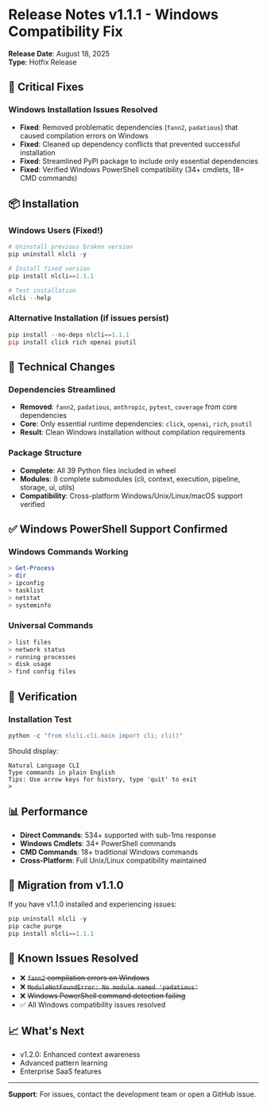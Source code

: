 # Release Notes v1.1.1 - Windows Compatibility Fix

**Release Date**: August 18, 2025  
**Type**: Hotfix Release

## 🚀 Critical Fixes

### Windows Installation Issues Resolved
- **Fixed**: Removed problematic dependencies (`fann2`, `padatious`) that caused compilation errors on Windows
- **Fixed**: Cleaned up dependency conflicts that prevented successful installation
- **Fixed**: Streamlined PyPI package to include only essential dependencies
- **Fixed**: Verified Windows PowerShell compatibility (34+ cmdlets, 18+ CMD commands)

## 📦 Installation

### Windows Users (Fixed!)
```powershell
# Uninstall previous broken version
pip uninstall nlcli -y

# Install fixed version
pip install nlcli==1.1.1

# Test installation
nlcli --help
```

### Alternative Installation (if issues persist)
```powershell
pip install --no-deps nlcli==1.1.1
pip install click rich openai psutil
```

## 🔧 Technical Changes

### Dependencies Streamlined
- **Removed**: `fann2`, `padatious`, `anthropic`, `pytest`, `coverage` from core dependencies
- **Core**: Only essential runtime dependencies: `click`, `openai`, `rich`, `psutil`
- **Result**: Clean Windows installation without compilation requirements

### Package Structure
- **Complete**: All 39 Python files included in wheel
- **Modules**: 8 complete submodules (cli, context, execution, pipeline, storage, ui, utils)
- **Compatibility**: Cross-platform Windows/Unix/Linux/macOS support verified

## ✅ Windows PowerShell Support Confirmed

### Windows Commands Working
```powershell
> Get-Process
> dir
> ipconfig
> tasklist
> netstat
> systeminfo
```

### Universal Commands
```powershell
> list files
> network status
> running processes
> disk usage
> find config files
```

## 🧪 Verification

### Installation Test
```powershell
python -c "from nlcli.cli.main import cli; cli()"
```

Should display:
```
Natural Language CLI
Type commands in plain English
Tips: Use arrow keys for history, type 'quit' to exit
>
```

## 📊 Performance

- **Direct Commands**: 534+ supported with sub-1ms response
- **Windows Cmdlets**: 34+ PowerShell commands
- **CMD Commands**: 18+ traditional Windows commands
- **Cross-Platform**: Full Unix/Linux compatibility maintained

## 🚨 Migration from v1.1.0

If you have v1.1.0 installed and experiencing issues:

```powershell
pip uninstall nlcli -y
pip cache purge
pip install nlcli==1.1.1
```

## 🐛 Known Issues Resolved

- ❌ ~~`fann2` compilation errors on Windows~~
- ❌ ~~`ModuleNotFoundError: No module named 'padatious'`~~
- ❌ ~~Windows PowerShell command detection failing~~
- ✅ All Windows compatibility issues resolved

## 📈 What's Next

- v1.2.0: Enhanced context awareness
- Advanced pattern learning
- Enterprise SaaS features

---

**Support**: For issues, contact the development team or open a GitHub issue.